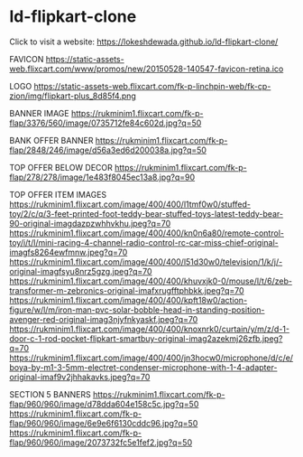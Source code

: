 # ld-flipkart-clone

Click to visit a website: https://lokeshdewada.github.io/ld-flipkart-clone/


FAVICON
https://static-assets-web.flixcart.com/www/promos/new/20150528-140547-favicon-retina.ico

LOGO
https://static-assets-web.flixcart.com/fk-p-linchpin-web/fk-cp-zion/img/flipkart-plus_8d85f4.png

BANNER IMAGE
https://rukminim1.flixcart.com/fk-p-flap/3376/560/image/0735712fe84c602d.jpg?q=50

BANK OFFER BANNER
https://rukminim1.flixcart.com/fk-p-flap/2848/246/image/d56a3ed6d200038a.jpg?q=50

TOP OFFER BELOW DECOR
https://rukminim1.flixcart.com/fk-p-flap/278/278/image/1e483f8045ec13a8.jpg?q=90

TOP OFFER ITEM IMAGES
https://rukminim1.flixcart.com/image/400/400/l1tmf0w0/stuffed-toy/2/c/q/3-feet-printed-foot-teddy-bear-stuffed-toys-latest-teddy-bear-90-original-imagdazpzwhhvkhu.jpeg?q=70
https://rukminim1.flixcart.com/image/400/400/kn0n6a80/remote-control-toy/i/t/l/mini-racing-4-channel-radio-control-rc-car-miss-chief-original-imagfs8264ewfmnw.jpeg?q=70
https://rukminim1.flixcart.com/image/400/400/l51d30w0/television/1/k/j/-original-imagfsyu8nrz5gzg.jpeg?q=70
https://rukminim1.flixcart.com/image/400/400/khuvxjk0-0/mouse/l/t/6/zeb-transformer-m-zebronics-original-imafxrugfftphbkk.jpeg?q=70
https://rukminim1.flixcart.com/image/400/400/kpft18w0/action-figure/w/l/m/iron-man-pvc-solar-bobble-head-in-standing-position-avenger-red-original-imag3njyfnkyaskf.jpeg?q=70
https://rukminim1.flixcart.com/image/400/400/knoxnrk0/curtain/y/m/z/d-1-door-c-1-rod-pocket-flipkart-smartbuy-original-imag2azekmj26zfb.jpeg?q=70
https://rukminim1.flixcart.com/image/400/400/jn3hocw0/microphone/d/c/e/boya-by-m1-3-5mm-electret-condenser-microphone-with-1-4-adapter-original-imaf9v2jhhakavks.jpeg?q=70

SECTION 5 BANNERS
https://rukminim1.flixcart.com/fk-p-flap/960/960/image/d78dda604e158c5c.jpg?q=50
https://rukminim1.flixcart.com/fk-p-flap/960/960/image/6e9e6f6130cddc96.jpg?q=50
https://rukminim1.flixcart.com/fk-p-flap/960/960/image/2073732fc5e1fef2.jpg?q=50
